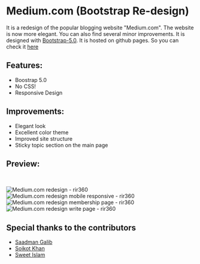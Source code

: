 # Medium.com (Bootstrap Re-design)
It is a redesign of the popular blogging website "Medium.com". The website is now more elegant. You can also find several minor improvements. It is designed with [Bootstrap-5.0](https://getbootstrap.com/). It is hosted on github pages. So you can check it [here](https://rir360.github.io/Medium.com-redesign/)

## Features:
* Boostrap 5.0
* No CSS!
* Responsive Design

## Improvements:
* Elegant look
* Excellent color theme
* Improved site structure
* Sticky topic section on the main page

## Preview:

<p>
  <img src="" alt=""></img>
  <img src="" alt=""></img>
</p>

![Medium.com redesign - rir360](https://user-images.githubusercontent.com/50569315/126121747-74cef978-07da-48e1-81bb-ad9608604899.png)
![Medium.com redesign mobile responsive - rir360](https://user-images.githubusercontent.com/50569315/126121759-44e44d84-b251-4d0f-aa54-597ed973606e.png)
![Medium.com redesign membership page - rir360](https://user-images.githubusercontent.com/50569315/126140366-48968abd-05f8-4519-b98b-dfefc5061bae.png)
![Medium.com redesign write page - rir360](https://user-images.githubusercontent.com/50569315/126140378-ced23ade-ad47-438c-9f5b-ef4eca45fb6c.png)


## Special thanks to the contributors
* [Saadman Galib](https://github.com/saadman-galib)
* [Soikot Khan](https://github.com/soikatkhan61)
* [Sweet Islam](https://github.com/khalekur-zaman-sweet)
